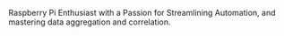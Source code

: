 Raspberry Pi Enthusiast with a Passion for Streamlining Automation, and mastering data aggregation and correlation.

<!---
BBBB                  i      t      h         EEEEEE
B   B                      ttttt    h         E
BBBB    w    w    w   i      t      h h h h   EEE
B   B    w  w w  w    i      t      h     h   E
BBBB      ww   ww     i      t      h     h   EEEEEE
--->

<!---
BwithE/BwithE is a ✨ special ✨ repository because its `README.md` (this file) appears on your GitHub profile.
You can click the Preview link to take a look at your changes.
--->
